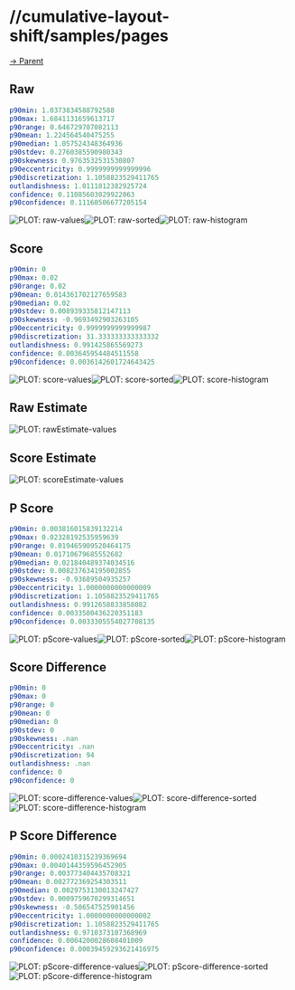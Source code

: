 
# //cumulative-layout-shift/samples/pages

[→ Parent](../..)


## Raw


```yaml
p90min: 1.0373834588792588
p90max: 1.6841131659613717
p90range: 0.646729707082113
p90mean: 1.224564540475255
p90median: 1.057524348364936
p90stdev: 0.2760385590980343
p90skewness: 0.9763532531530807
p90eccentricity: 0.9999999999999996
p90discretization: 1.1058823529411765
outlandishness: 1.0111812382925724
confidence: 0.11085603029922063
p90confidence: 0.11160506677205154

```

![PLOT: raw-values](./raw/values.svg)![PLOT: raw-sorted](./raw/sorted.svg)![PLOT: raw-histogram](./raw/histogram.svg)
## Score


```yaml
p90min: 0
p90max: 0.02
p90range: 0.02
p90mean: 0.014361702127659583
p90median: 0.02
p90stdev: 0.008939335812147113
p90skewness: -0.9693492903263105
p90eccentricity: 0.9999999999999987
p90discretization: 31.333333333333332
outlandishness: 0.991425865569273
confidence: 0.003645954484511558
p90confidence: 0.0036142601724643425

```

![PLOT: score-values](./score/values.svg)![PLOT: score-sorted](./score/sorted.svg)![PLOT: score-histogram](./score/histogram.svg)
## Raw Estimate

![PLOT: rawEstimate-values](./rawEstimate/values.svg)
## Score Estimate

![PLOT: scoreEstimate-values](./scoreEstimate/values.svg)
## P Score


```yaml
p90min: 0.003816015839132214
p90max: 0.02328192535959639
p90range: 0.019465909520464175
p90mean: 0.01710679685552682
p90median: 0.021840489374034516
p90stdev: 0.008237634195002855
p90skewness: -0.93689504935257
p90eccentricity: 1.0000000000000009
p90discretization: 1.1058823529411765
outlandishness: 0.9912658833858082
confidence: 0.0033500436220351183
p90confidence: 0.0033305554027708135

```

![PLOT: pScore-values](./pScore/values.svg)![PLOT: pScore-sorted](./pScore/sorted.svg)![PLOT: pScore-histogram](./pScore/histogram.svg)
## Score Difference


```yaml
p90min: 0
p90max: 0
p90range: 0
p90mean: 0
p90median: 0
p90stdev: 0
p90skewness: .nan
p90eccentricity: .nan
p90discretization: 94
outlandishness: .nan
confidence: 0
p90confidence: 0

```

![PLOT: score-difference-values](./score-difference/values.svg)![PLOT: score-difference-sorted](./score-difference/sorted.svg)![PLOT: score-difference-histogram](./score-difference/histogram.svg)
## P Score Difference


```yaml
p90min: 0.0002410315239369694
p90max: 0.0040144359596452905
p90range: 0.003773404435708321
p90mean: 0.002772369254303511
p90median: 0.0029753130013247427
p90stdev: 0.0009759670299314651
p90skewness: -0.506547525901456
p90eccentricity: 1.0000000000000002
p90discretization: 1.1058823529411765
outlandishness: 0.9710373107368969
confidence: 0.0004200028608401009
p90confidence: 0.00039459293621416975

```

![PLOT: pScore-difference-values](./pScore-difference/values.svg)![PLOT: pScore-difference-sorted](./pScore-difference/sorted.svg)![PLOT: pScore-difference-histogram](./pScore-difference/histogram.svg)